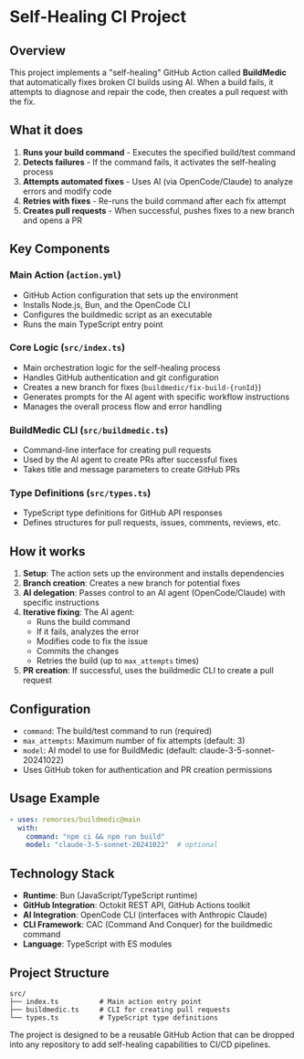 # Self-Healing CI Project

## Overview
This project implements a "self-healing" GitHub Action called **BuildMedic** that automatically fixes broken CI builds using AI. When a build fails, it attempts to diagnose and repair the code, then creates a pull request with the fix.

## What it does
1. **Runs your build command** - Executes the specified build/test command
2. **Detects failures** - If the command fails, it activates the self-healing process
3. **Attempts automated fixes** - Uses AI (via OpenCode/Claude) to analyze errors and modify code
4. **Retries with fixes** - Re-runs the build command after each fix attempt
5. **Creates pull requests** - When successful, pushes fixes to a new branch and opens a PR

## Key Components

### Main Action (`action.yml`)
- GitHub Action configuration that sets up the environment
- Installs Node.js, Bun, and the OpenCode CLI
- Configures the buildmedic script as an executable
- Runs the main TypeScript entry point

### Core Logic (`src/index.ts`)
- Main orchestration logic for the self-healing process
- Handles GitHub authentication and git configuration
- Creates a new branch for fixes (`buildmedic/fix-build-{runId}`)
- Generates prompts for the AI agent with specific workflow instructions
- Manages the overall process flow and error handling

### BuildMedic CLI (`src/buildmedic.ts`)
- Command-line interface for creating pull requests
- Used by the AI agent to create PRs after successful fixes
- Takes title and message parameters to create GitHub PRs

### Type Definitions (`src/types.ts`)
- TypeScript type definitions for GitHub API responses
- Defines structures for pull requests, issues, comments, reviews, etc.

## How it works
1. **Setup**: The action sets up the environment and installs dependencies
2. **Branch creation**: Creates a new branch for potential fixes
3. **AI delegation**: Passes control to an AI agent (OpenCode/Claude) with specific instructions
4. **Iterative fixing**: The AI agent:
   - Runs the build command
   - If it fails, analyzes the error
   - Modifies code to fix the issue
   - Commits the changes
   - Retries the build (up to `max_attempts` times)
5. **PR creation**: If successful, uses the buildmedic CLI to create a pull request

## Configuration
- `command`: The build/test command to run (required)
- `max_attempts`: Maximum number of fix attempts (default: 3)
- `model`: AI model to use for BuildMedic (default: claude-3-5-sonnet-20241022)
- Uses GitHub token for authentication and PR creation permissions

## Usage Example
```yaml
- uses: remorses/buildmedic@main
  with:
    command: "npm ci && npm run build"
    model: "claude-3-5-sonnet-20241022"  # optional
```

## Technology Stack
- **Runtime**: Bun (JavaScript/TypeScript runtime)
- **GitHub Integration**: Octokit REST API, GitHub Actions toolkit
- **AI Integration**: OpenCode CLI (interfaces with Anthropic Claude)
- **CLI Framework**: CAC (Command And Conquer) for the buildmedic command
- **Language**: TypeScript with ES modules

## Project Structure
```
src/
├── index.ts          # Main action entry point
├── buildmedic.ts     # CLI for creating pull requests
└── types.ts          # TypeScript type definitions
```

The project is designed to be a reusable GitHub Action that can be dropped into any repository to add self-healing capabilities to CI/CD pipelines.
